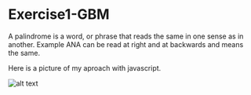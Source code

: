 # Exercise1-GBM

A palindrome is a word, or phrase that reads the same in one sense as in another.
Example ANA can be read at right and at backwards and means the same.

Here is a picture of my aproach with javascript.

![alt text](https://raw.githubusercontent.com/Cristopxer/Ejercicio1-GBM/main/Resultado%20Prueba5.jpg)
